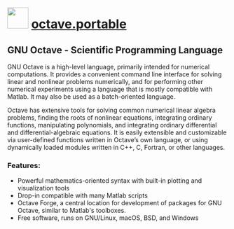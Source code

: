 # <img src="https://cdn.jsdelivr.net/gh/chocolatey-community/chocolatey-coreteampackages@aa4dfe9a33e28ea4a94616e84b3648527d4fa87f/icons/octave.png" width="48" height="48"/> [octave.portable](https://chocolatey.org/packages/octave.portable)

## GNU Octave - Scientific Programming Language

GNU Octave is a high-level language, primarily intended for numerical computations. It provides a convenient command line interface for solving linear and nonlinear problems numerically, and for performing other numerical experiments using a language that is mostly compatible with Matlab. It may also be used as a batch-oriented language.

Octave has extensive tools for solving common numerical linear algebra problems, finding the roots of nonlinear equations, integrating ordinary functions, manipulating polynomials, and integrating ordinary differential and differential-algebraic equations. It is easily extensible and customizable via user-defined functions written in Octave’s own language, or using dynamically loaded modules written in C++, C, Fortran, or other languages.

### Features:
* Powerful mathematics-oriented syntax with built-in plotting and visualization tools
* Drop-in compatible with many Matlab scripts
* Octave Forge, a central location for development of packages for GNU Octave, similar to Matlab's toolboxes.
* Free software, runs on GNU/Linux, macOS, BSD, and Windows
